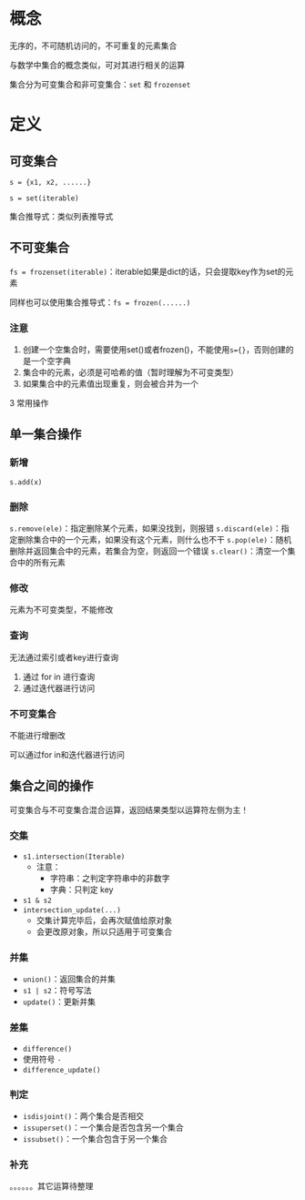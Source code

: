 # 概念

无序的，不可随机访问的，不可重复的元素集合

与数学中集合的概念类似，可对其进行相关的运算

集合分为可变集合和非可变集合：`set` 和 `frozenset`

# 定义

## 可变集合

`s = {x1, x2, ......}`

`s = set(iterable)`

集合推导式：类似列表推导式

## 不可变集合

`fs = frozenset(iterable)`：iterable如果是dict的话，只会提取key作为set的元素

同样也可以使用集合推导式：`fs = frozen(......)`

### 注意

1. 创建一个空集合时，需要使用set()或者frozen()，不能使用`s={}`，否则创建的是一个空字典
2. 集合中的元素，必须是可哈希的值（暂时理解为不可变类型）
3. 如果集合中的元素值出现重复，则会被合并为一个

3 常用操作

## 单一集合操作

### 新增

`s.add(x)`

### 删除

`s.remove(ele)`：指定删除某个元素，如果没找到，则报错
`s.discard(ele)`：指定删除集合中的一个元素，如果没有这个元素，则什么也不干
`s.pop(ele)`：随机删除并返回集合中的元素，若集合为空，则返回一个错误
`s.clear()`：清空一个集合中的所有元素

### 修改

元素为不可变类型，不能修改

### 查询

无法通过索引或者key进行查询

1. 通过 for in 进行查询
2. 通过迭代器进行访问

### 不可变集合

不能进行增删改

可以通过for in和迭代器进行访问


## 集合之间的操作

可变集合与不可变集合混合运算，返回结果类型以运算符左侧为主！

### 交集
- `s1.intersection(Iterable)`
  - 注意：
    - 字符串：之判定字符串中的非数字
    - 字典：只判定 key
- `s1 & s2`
- `intersection_update(...)`
  - 交集计算完毕后，会再次赋值给原对象
  - 会更改原对象，所以只适用于可变集合

### 并集

- `union()`：返回集合的并集
- `s1 | s2`：符号写法
- `update()`：更新并集

### 差集

- `difference()`
- 使用符号 `-`
- `difference_update()`

### 判定

- `isdisjoint()`：两个集合是否相交
- `issuperset()`：一个集合是否包含另一个集合
- `issubset()`：一个集合包含于另一个集合

### 补充
。。。。。。其它运算待整理
